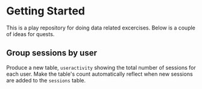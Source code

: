 # Getting Started

This is a play repository for doing data related excercises.
Below is a couple of ideas for quests.

## Group sessions by user

Produce a new table, `useractivity` showing the total number of sessions for each user.
Make the table's count automatically reflect when new sessions are added to the `sessions` table.

 